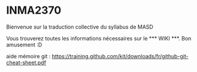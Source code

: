 INMA2370
========

Bienvenue sur la traduction collective du syllabus de MASD

Vous trouverez toutes les informations nécessaires sur le *** WIKI ***.
Bon amusement :D

aide mémoire git : https://training.github.com/kit/downloads/fr/github-git-cheat-sheet.pdf
